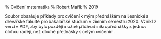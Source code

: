 % Cvičení matematika
% Robert Mařík
% 2019


Soubor obsahuje příklady pro cvičení k mým přednáškám na Lesnické a dřevařské fakultě pro bakalářské studium v zimním semestru 2020. Vznikl z verzí v PDF, aby bylo později možné přidávat mikropřednášky s jednou úlohou raději, než dlouhé přednášky s celým cvičením.

